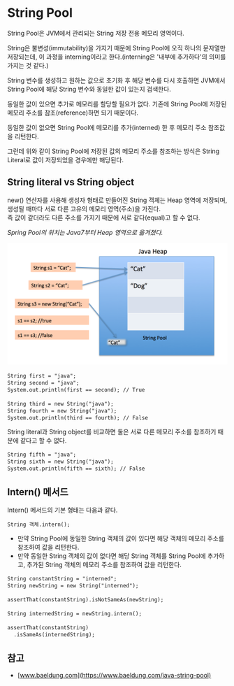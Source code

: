 # String Pool

String Pool은 JVM에서 관리되는 String 저장 전용 메모리 영역이다.

String은 불변성(immutability)을 가지기 때문에 String Pool에 오직 하나의 문자열만 저장되는데, 이 과정을 interning이라고 한다.(interning은 '내부에 추가하다'의 의미를 가지는 것 같다.) 

String 변수를 생성하고 원하는 값으로 초기화 후 해당 변수를 다시 호출하면 JVM에서 String Pool에 해당 String 변수와 동일한 값이 있는지 검색한다.

동일한 값이 있으면 추가로 메모리를 할당할 필요가 없다. 기존에 String Pool에 저장된 메모리 주소를 참조(reference)하면 되기 때문이다. 

동일한 값이 없으면 String Pool에 메모리를 추가(interned) 한 후 메모리 주소 참조값을 리턴한다.

그런데 위와 같이 String Pool에 저장된 값의 메모리 주소를 참조하는 방식은 String Literal로 값이 저장되었을 경우에만 해당된다. 

## String literal vs String object

new() 연산자를 사용해 생성자 형태로 만들어진 String 객체는 Heap 영역에 저장되며, 생성될 때마다 서로 다른 고유의 메모리 영역(주소)을 가진다.  
즉 값이 같더라도 다른 주소를 가지기 때문에 서로 같다(equal)고 할 수 없다.

*Spring Pool의 위치는 Java7부터 Heap 영역으로 옮겨졌다.*

![Spring Pool](./image/etc_stringpool.png)

```
String first = "java"; 
String second = "java"; 
System.out.println(first == second); // True

String third = new String("java");
String fourth = new String("java"); 
System.out.println(third == fourth); // False
```
String literal과 String object를 비교하면 둘은 서로 다른 메모리 주소를 참조하기 때문에 같다고 할 수 없다.
```
String fifth = "java";
String sixth = new String("java");
System.out.println(fifth == sixth); // False
```

## Intern() 메서드

Intern() 메서드의 기본 형태는 다음과 같다.
```
String 객체.intern();
```
- 만약 String Pool에 동일한 String 객체의 값이 있다면 해당 객체의 메모리 주소를 참조하여 값을 리턴한다.
- 만약 동일한 String 객체의 값이 없다면 해당 String 객체를 String Pool에 추가하고, 추가된 String 객체의 메모리 주소를 참조하여 값을 리턴한다.

```
String constantString = "interned";
String newString = new String("interned");

assertThat(constantString).isNotSameAs(newString);

String internedString = newString.intern();

assertThat(constantString)
  .isSameAs(internedString);
```

## 참고

* [www.baeldung.com](https://www.baeldung.com/java-string-pool﻿)